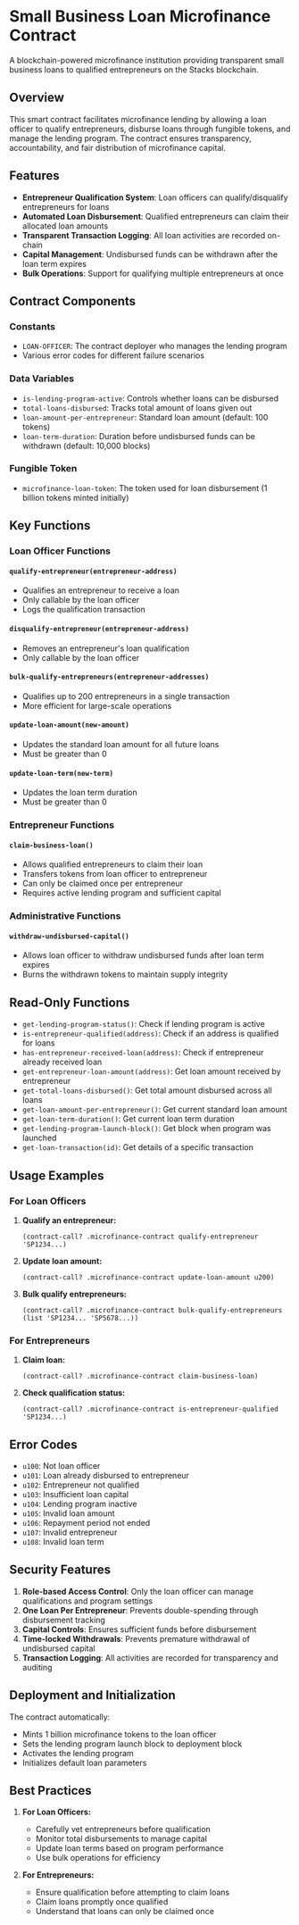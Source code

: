 # Small Business Loan Microfinance Contract

A blockchain-powered microfinance institution providing transparent small business loans to qualified entrepreneurs on the Stacks blockchain.

## Overview

This smart contract facilitates microfinance lending by allowing a loan officer to qualify entrepreneurs, disburse loans through fungible tokens, and manage the lending program. The contract ensures transparency, accountability, and fair distribution of microfinance capital.

## Features

- **Entrepreneur Qualification System**: Loan officers can qualify/disqualify entrepreneurs for loans
- **Automated Loan Disbursement**: Qualified entrepreneurs can claim their allocated loan amounts
- **Transparent Transaction Logging**: All loan activities are recorded on-chain
- **Capital Management**: Undisbursed funds can be withdrawn after the loan term expires
- **Bulk Operations**: Support for qualifying multiple entrepreneurs at once

## Contract Components

### Constants

- `LOAN-OFFICER`: The contract deployer who manages the lending program
- Various error codes for different failure scenarios

### Data Variables

- `is-lending-program-active`: Controls whether loans can be disbursed
- `total-loans-disbursed`: Tracks total amount of loans given out
- `loan-amount-per-entrepreneur`: Standard loan amount (default: 100 tokens)
- `loan-term-duration`: Duration before undisbursed funds can be withdrawn (default: 10,000 blocks)

### Fungible Token

- `microfinance-loan-token`: The token used for loan disbursement (1 billion tokens minted initially)

## Key Functions

### Loan Officer Functions

#### `qualify-entrepreneur(entrepreneur-address)`
- Qualifies an entrepreneur to receive a loan
- Only callable by the loan officer
- Logs the qualification transaction

#### `disqualify-entrepreneur(entrepreneur-address)`
- Removes an entrepreneur's loan qualification
- Only callable by the loan officer

#### `bulk-qualify-entrepreneurs(entrepreneur-addresses)`
- Qualifies up to 200 entrepreneurs in a single transaction
- More efficient for large-scale operations

#### `update-loan-amount(new-amount)`
- Updates the standard loan amount for all future loans
- Must be greater than 0

#### `update-loan-term(new-term)`
- Updates the loan term duration
- Must be greater than 0

### Entrepreneur Functions

#### `claim-business-loan()`
- Allows qualified entrepreneurs to claim their loan
- Transfers tokens from loan officer to entrepreneur
- Can only be claimed once per entrepreneur
- Requires active lending program and sufficient capital

### Administrative Functions

#### `withdraw-undisbursed-capital()`
- Allows loan officer to withdraw undisbursed funds after loan term expires
- Burns the withdrawn tokens to maintain supply integrity

## Read-Only Functions

- `get-lending-program-status()`: Check if lending program is active
- `is-entrepreneur-qualified(address)`: Check if an address is qualified for loans
- `has-entrepreneur-received-loan(address)`: Check if entrepreneur already received loan
- `get-entrepreneur-loan-amount(address)`: Get loan amount received by entrepreneur
- `get-total-loans-disbursed()`: Get total amount disbursed across all loans
- `get-loan-amount-per-entrepreneur()`: Get current standard loan amount
- `get-loan-term-duration()`: Get current loan term duration
- `get-lending-program-launch-block()`: Get block when program was launched
- `get-loan-transaction(id)`: Get details of a specific transaction

## Usage Examples

### For Loan Officers

1. **Qualify an entrepreneur:**
   ```clarity
   (contract-call? .microfinance-contract qualify-entrepreneur 'SP1234...)
   ```

2. **Update loan amount:**
   ```clarity
   (contract-call? .microfinance-contract update-loan-amount u200)
   ```

3. **Bulk qualify entrepreneurs:**
   ```clarity
   (contract-call? .microfinance-contract bulk-qualify-entrepreneurs (list 'SP1234... 'SP5678...))
   ```

### For Entrepreneurs

1. **Claim loan:**
   ```clarity
   (contract-call? .microfinance-contract claim-business-loan)
   ```

2. **Check qualification status:**
   ```clarity
   (contract-call? .microfinance-contract is-entrepreneur-qualified 'SP1234...)
   ```

## Error Codes

- `u100`: Not loan officer
- `u101`: Loan already disbursed to entrepreneur
- `u102`: Entrepreneur not qualified
- `u103`: Insufficient loan capital
- `u104`: Lending program inactive
- `u105`: Invalid loan amount
- `u106`: Repayment period not ended
- `u107`: Invalid entrepreneur
- `u108`: Invalid loan term

## Security Features

1. **Role-based Access Control**: Only the loan officer can manage qualifications and program settings
2. **One Loan Per Entrepreneur**: Prevents double-spending through disbursement tracking
3. **Capital Controls**: Ensures sufficient funds before disbursement
4. **Time-locked Withdrawals**: Prevents premature withdrawal of undisbursed capital
5. **Transaction Logging**: All activities are recorded for transparency and auditing

## Deployment and Initialization

The contract automatically:
- Mints 1 billion microfinance tokens to the loan officer
- Sets the lending program launch block to deployment block
- Activates the lending program
- Initializes default loan parameters

## Best Practices

1. **For Loan Officers:**
   - Carefully vet entrepreneurs before qualification
   - Monitor total disbursements to manage capital
   - Update loan terms based on program performance
   - Use bulk operations for efficiency

2. **For Entrepreneurs:**
   - Ensure qualification before attempting to claim loans
   - Claim loans promptly once qualified
   - Understand that loans can only be claimed once
